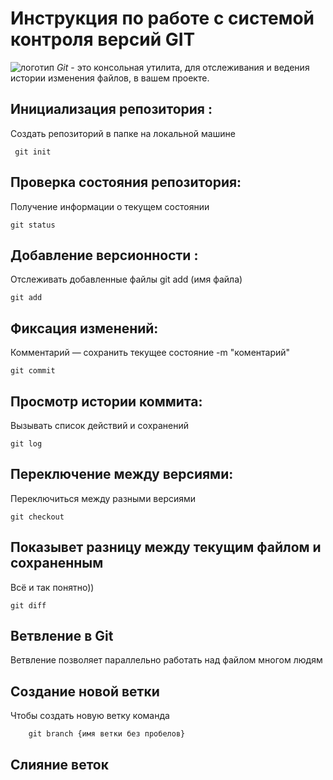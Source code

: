 # **Инструкция по работе с системой контроля версий GIT**
![логотип](git.png)
*Git* - это консольная утилита, для отслеживания и ведения истории изменения файлов, в вашем проекте.
## Инициализация репозитория :
Cоздать репозиторий в папке на локальной машине 

     git init

     
## Проверка состояния репозитория:
Получение информации о текущем состоянии

    git status

## Добавление версионности :
Отслеживать добавленные файлы git add (имя файла)

    git add

## Фиксация изменений:
Комментарий — сохранить текущее состояние -m "коментарий"

    git commit

## Просмотр истории коммита:
Вызывать список действий и сохранений

    git log

## Переключение между версиями:
Переключиться между разными версиями

    git checkout

## Показывет разницу между текущим файлом и сохраненным
Всё и так понятно))

    git diff
## Ветвление в Git
Ветвление позволяет параллельно работать над файлом многом людям 
## Создание новой ветки
Чтобы создать новую ветку команда

        git branch {имя ветки без пробелов}
## Слияние веток

